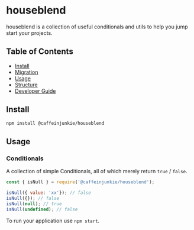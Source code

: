 # houseblend
houseblend is a collection of useful conditionals and utils to help you jump start your projects.

## Table of Contents

- [Install](#install)
- [Migration](#migration)
- [Usage](#usage)
- [Structure](#structure)
- [Developer Guide](#developer-guide)

## Install

```bash
npm install @caffeinjunkie/houseblend
```

## Usage

### Conditionals

A collection of simple Conditionals, all of which merely return `true` / `false`.

```javascript
const { isNull } = require('@caffeinjunkie/houseblend');

isNull({ value: 'xx'}); // false
isNull({}); // false
isNull(null); // true
isNull(undefined); // false

```

To run your application use `npm start`.

